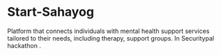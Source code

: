 # Start-Sahayog
Platform that connects individuals with mental health support services tailored to their needs, including therapy, support groups. 
In Securitypal hackathon . 
